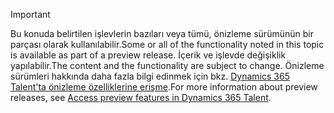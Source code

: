 > [!IMPORTANT]
> <span data-ttu-id="aad6b-101">Bu konuda belirtilen işlevlerin bazıları veya tümü, önizleme sürümünün bir parçası olarak kullanılabilir.</span><span class="sxs-lookup"><span data-stu-id="aad6b-101">Some or all of the functionality noted in this topic is available as part of a preview release.</span></span> <span data-ttu-id="aad6b-102">İçerik ve işlevde değişiklik yapılabilir.</span><span class="sxs-lookup"><span data-stu-id="aad6b-102">The content and the functionality are subject to change.</span></span> <span data-ttu-id="aad6b-103">Önizleme sürümleri hakkında daha fazla bilgi edinmek için bkz. [Dynamics 365 Talent'ta önizleme özelliklerine erişme](../access-preview-feature.md).</span><span class="sxs-lookup"><span data-stu-id="aad6b-103">For more information about preview releases, see [Access preview features in Dynamics 365 Talent](../access-preview-feature.md).</span></span>
